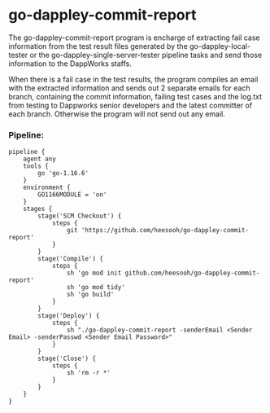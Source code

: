 # go-dappley-commit-report
The go-dappley-commit-report program is encharge of extracting fail case information from the test result files generated by the go-dappley-local-tester or the go-dappley-single-server-tester pipeline tasks and send those information to the DappWorks staffs.

When there is a fail case in the test results, the program compiles an email with the extracted information and sends out 2 separate emails for each branch, containing the commit information, failing test cases and the log.txt from testing to Dappworks senior developers and the latest committer of each branch. Otherwise the program will not send out any email.

### Pipeline:
```
pipeline {
    agent any
    tools {
        go 'go-1.16.6'
    }
    environment {
        GO1166MODULE = 'on'
    }
    stages {
        stage('SCM Checkout') {
            steps {
                git 'https://github.com/heesooh/go-dappley-commit-report'
            }
        }
        stage('Compile') {
            steps {
                sh 'go mod init github.com/heesooh/go-dappley-commit-report'
                sh 'go mod tidy'
                sh 'go build'
            }
        }
        stage('Deploy') {
            steps {
                sh "./go-dappley-commit-report -senderEmail <Sender Email> -senderPasswd <Sender Email Password>"
            }
        }
        stage('Close') {
            steps {
                sh 'rm -r *'
            }
        }
    }
}
```